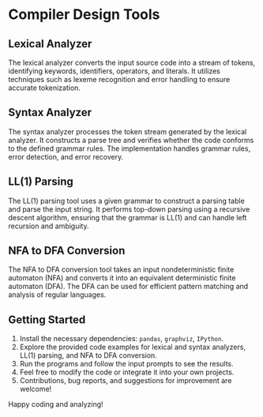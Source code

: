 <!DOCTYPE html>
<html>



<body>
  <h1>Compiler Design Tools</h1>

  <h2>Lexical Analyzer</h2>
  <p>The lexical analyzer converts the input source code into a stream of tokens, identifying keywords, identifiers,
    operators, and literals. It utilizes techniques such as lexeme recognition and error handling to ensure accurate
    tokenization.</p>

  <h2>Syntax Analyzer</h2>
  <p>The syntax analyzer processes the token stream generated by the lexical analyzer. It constructs a parse tree and
    verifies whether the code conforms to the defined grammar rules. The implementation handles grammar rules, error
    detection, and error recovery.</p>

  <h2>LL(1) Parsing</h2>
  <p>The LL(1) parsing tool uses a given grammar to construct a parsing table and parse the input string. It performs
    top-down parsing using a recursive descent algorithm, ensuring that the grammar is LL(1) and can handle left
    recursion and ambiguity.</p>

  <h2>NFA to DFA Conversion</h2>
  <p>The NFA to DFA conversion tool takes an input nondeterministic finite automaton (NFA) and converts it into an
    equivalent deterministic finite automaton (DFA). The DFA can be used for efficient pattern matching and analysis of
    regular languages.</p>

  <h2>Getting Started</h2>
  <ol>
    <li>Install the necessary dependencies: <code>pandas</code>, <code>graphviz</code>, <code>IPython</code>.</li>
    <li>Explore the provided code examples for lexical and syntax analyzers, LL(1) parsing, and NFA to DFA conversion.
    </li>
    <li>Run the programs and follow the input prompts to see the results.</li>
    <li>Feel free to modify the code or integrate it into your own projects.</li>
    <li>Contributions, bug reports, and suggestions for improvement are welcome!</li>
  </ol>

  <p>Happy coding and analyzing!</p>
</body>

</html>
